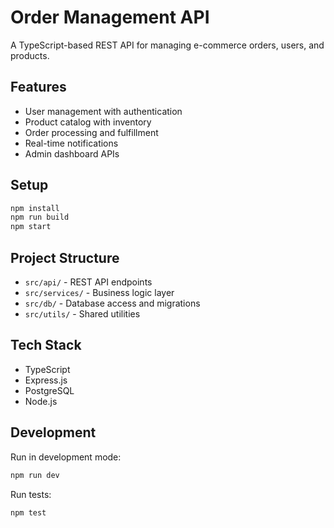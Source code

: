 # Order Management API

A TypeScript-based REST API for managing e-commerce orders, users, and products.

## Features

- User management with authentication
- Product catalog with inventory
- Order processing and fulfillment
- Real-time notifications
- Admin dashboard APIs

## Setup

```bash
npm install
npm run build
npm start
```

## Project Structure

- `src/api/` - REST API endpoints
- `src/services/` - Business logic layer
- `src/db/` - Database access and migrations
- `src/utils/` - Shared utilities

## Tech Stack

- TypeScript
- Express.js
- PostgreSQL
- Node.js

## Development

Run in development mode:
```bash
npm run dev
```

Run tests:
```bash
npm test
```
